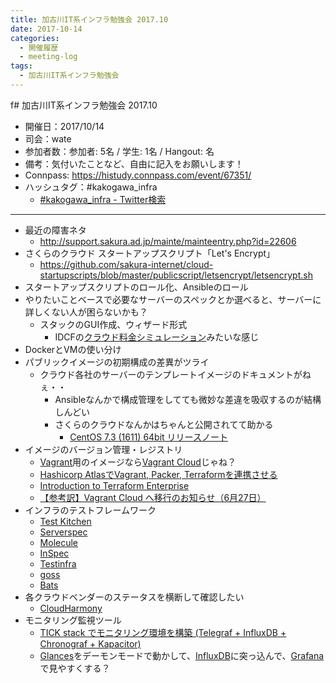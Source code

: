 ```yaml
---
title: 加古川IT系インフラ勉強会 2017.10
date: 2017-10-14
categories:
  - 開催履歴
  - meeting-log
tags:
  - 加古川IT系インフラ勉強会
---
```


f# 加古川IT系インフラ勉強会 2017.10

* 開催日：2017/10/14
* 司会：wate
* 参加者数：参加者:  5名 / 学生:  1名 / Hangout:  名
* 備考：気付いたことなど、自由に記入をお願いします！
* Connpass: https://histudy.connpass.com/event/67351/
* ハッシュタグ：#kakogawa_infra
  * [#kakogawa_infra - Twitter検索](https://twitter.com/search?q=%23kakogawa_infra&src=typd)

---

* 最近の障害ネタ
  * http://support.sakura.ad.jp/mainte/mainteentry.php?id=22606
* さくらのクラウド スタートアップスクリプト「Let's Encrypt」
  * https://github.com/sakura-internet/cloud-startupscripts/blob/master/publicscript/letsencrypt/letsencrypt.sh
* スタートアップスクリプトのロール化、Ansibleのロール
* やりたいことベースで必要なサーバーのスペックとか選べると、サーバーに詳しくない人が困らないかも？
  * スタックのGUI作成、ウィザード形式
    * IDCFの[クラウド料金シミュレーション](https://www.idcf.jp/cloud/simulation.php)みたいな感じ
* DockerとVMの使い分け
* パブリックイメージの初期構成の差異がツライ
  * クラウド各社のサーバーのテンプレートイメージのドキュメントがねぇ・・
    * Ansibleなんかで構成管理をしてても微妙な差違を吸収するのが結構しんどい
    * さくらのクラウドなんかはちゃんと公開されてて助かる
      * [CentOS 7.3 (1611) 64bit リリースノート](https://manual.sakura.ad.jp/cloud/os-packages/archive-iso/centos73-releasenote.html)
* イメージのバージョン管理・レジストリ
  * [Vagrant](https://www.vagrantup.com/)用のイメージなら[Vagrant Cloud](https://app.vagrantup.com/)じゃね？
  * [Hashicorp AtlasでVagrant, Packer, Terraformを連携させる](https://dev.classmethod.jp/tool/atlas-atablance/)
  * [Introduction to Terraform Enterprise](https://www.slideshare.net/CarlosNunez37/introduction-to-terraform-enterprise)
  * [【参考訳】Vagrant Cloud へ移行のお知らせ（6月27日）](https://pocketstudio.net/2017/06/01/vagrant-cloud-migration0announcement-translate.md/)
* インフラのテストフレームワーク
  * [Test Kitchen](http://kitchen.ci/)
  * [Serverspec](http://serverspec.org/)
  * [Molecule](https://molecule.readthedocs.io/en/latest/)
  * [InSpec](https://www.inspec.io/)
  * [Testinfra]([https://testinfra.readthedocs.io/en/latest/)
  * [goss](https://github.com/aelsabbahy/goss)
  * [Bats](https://github.com/sstephenson/bats)
* 各クラウドベンダーのステータスを横断して確認したい
  * [CloudHarmony](https://cloudharmony.com/status)
* モニタリング監視ツール
  * [TICK stack でモニタリング環境を構築 (Telegraf + InfluxDB + Chronograf + Kapacitor)](https://qiita.com/quickguard/items/31e8d5ced9be54c25a8c)
  * [Glances](https://nicolargo.github.io/glances/)をデーモンモードで動かして、[InfluxDB](https://github.com/influxdata/influxdb)に突っ込んで、[Grafana](https://grafana.com/)で見やすくする？
